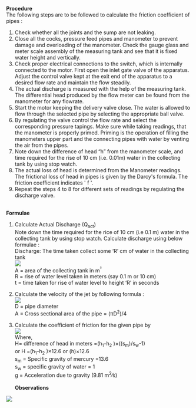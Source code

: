 <b>Procedure</b><br> 
The following steps are to be followed to calculate the friction coefficient of pipes :<br>
1. Check whether all the joints and the sump are not leaking. <br>
2. Close all the cocks, pressure feed pipes and manometer to prevent damage and overloading of the manometer. Check the gauge glass and meter scale assembly of the measuring tank and see that it is fixed water height and vertically. <br>
3. Check proper electrical connections to the switch, which is internally connected to the motor. First open the inlet gate valve of the apparatus. Adjust the control valve kept at the exit end of the apparatus to a desired flow rate and maintain the flow steadily.<br> 
4. The actual discharge is measured with the help of the measuring tank. The differential head produced by the flow meter can be found from the manometer for any flowrate.<br> 
4. Start the motor keeping the delivery valve close. The water is allowed to flow through the selected pipe by selecting the appropriate ball valve.<br> 
5. By regulating the valve control the flow rate and select the corresponding pressure tapings. Make sure while taking readings, that the manometer is properly primed. Priming is the operation of filling the manometers upper part and the connecting pipes with water by venting the air from the pipes.<br> 
7. Note down the difference of head “h” from the manometer scale, and time required for the rise of 10 cm (i.e. 0.01m) water in the collecting tank by using stop watch.<br>
8. The actual loss of head is determined from the Manometer readings. The frictional loss of head in pipes is given by the Darcy's formula. The friction coefficient indicates ' f '.<br>
9. Repeat the steps 4 to 8 for different sets of readings by regulating the discharge valve.<br><br>

<b>Formulae</b><br>
1. Calculate Actual Discharge (Q<sub>act</sub>)<br>
Note down the time required for the rice of 10 cm (i.e 0.1 m) water in the collecting tank by using stop watch. Calculate discharge using below formulae :<br>
Discharge: The time taken collect some ‘R’ cm of water in the collecting tank<br>
<image src="images/imagep1.PNG"><br>
A = area of the collecting tank in m<sup>²</sup><br>
R = rise of water level taken in meters (say 0.1 m or 10 cm) <br>
t = time taken for rise of water level to height ‘R’ in seconds<br>

2. Calculate the velocity of the jet by following formula : <br>
<image src="images/imagep2.PNG"><br>
D = pipe diameter <br>
A = Cross sectional area of the pipe =  (πD<sup>2</sup>)/4<br>
3. Calculate the coefficient of friction for the given pipe by<br>
<image src="images/imagea1.png"><br>
Where, <br>
H= difference of head in meters  =(h<sub>1</sub>-h<sub>2</sub> )×((s<sub>m</sub>)/s<sub>w</sub>-1)<br>
or H  =(h<sub>1</sub>-h<sub>2</sub> )×12.6 or (h)×12.6<br>
s<sub>m</sub>  = Specific gravity of mercury =13.6<br> 
s<sub>w</sub> = specific gravity of water = 1<br>
g = Acceleration due to gravity (9.81 m<sup>2</sup>⁄s)<br><br>
<b>Observations</b><br>
<image src="images/image13.PNG">
